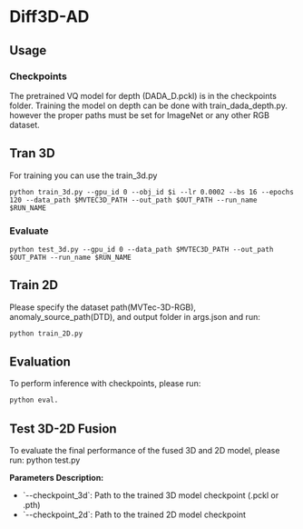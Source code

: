 # Diff3D-AD

## Usage
### Checkpoints
The pretrained VQ model for depth (DADA_D.pckl) is in the checkpoints folder. Training the model on depth can be done with train_dada_depth.py. however the proper paths must be set for ImageNet or any other RGB dataset. 

## Tran 3D
For training you can use the train_3d.py 
```
python train_3d.py --gpu_id 0 --obj_id $i --lr 0.0002 --bs 16 --epochs 120 --data_path $MVTEC3D_PATH --out_path $OUT_PATH --run_name $RUN_NAME
```

### Evaluate
```
python test_3d.py --gpu_id 0 --data_path $MVTEC3D_PATH --out_path $OUT_PATH --run_name $RUN_NAME 
```

## Train 2D
Please specify the dataset path(MVTec-3D-RGB), anomaly_source_path(DTD), and output folder in args.json and run:
```bash
python train_2D.py
```
## Evaluation
To perform inference with checkpoints, please run:
```bash
python eval.
```
## Test 3D-2D Fusion
To evaluate the final performance of the fused 3D and 2D model, please run:
python test.py 

**Parameters Description:**
- \`--checkpoint_3d\`: Path to the trained 3D model checkpoint (.pckl or .pth)
- \`--checkpoint_2d\`: Path to the trained 2D model checkpoint